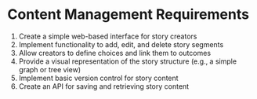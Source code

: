 # Content Management Requirements

1. Create a simple web-based interface for story creators
2. Implement functionality to add, edit, and delete story segments
3. Allow creators to define choices and link them to outcomes
4. Provide a visual representation of the story structure (e.g., a simple graph or tree view)
5. Implement basic version control for story content
6. Create an API for saving and retrieving story content